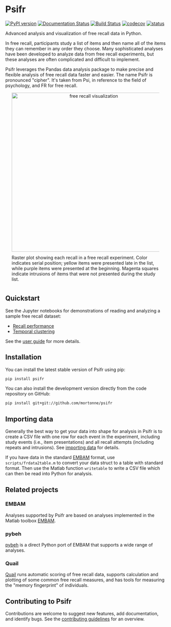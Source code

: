# Psifr
[![PyPI version](https://badge.fury.io/py/psifr.svg)](https://badge.fury.io/py/psifr) [![Documentation Status](https://readthedocs.org/projects/psifr/badge/?version=latest)](https://psifr.readthedocs.io/en/latest/?badge=latest) [![Build Status](https://travis-ci.com/mortonne/psifr.svg?branch=master)](https://travis-ci.com/mortonne/psifr) [![codecov](https://codecov.io/gh/mortonne/psifr/branch/master/graph/badge.svg)](https://codecov.io/gh/mortonne/psifr) [![status](https://joss.theoj.org/papers/712d4452e465229d61d0e281d3d6f299/status.svg)](https://joss.theoj.org/papers/712d4452e465229d61d0e281d3d6f299)

Advanced analysis and visualization of free recall data in Python.

In free recall, participants study a list of items and then name all of the items they can remember in any order they choose. Many sophisticated analyses have been developed to analyze data from free recall experiments, but these analyses are often complicated and difficult to implement. 

Psifr leverages the Pandas data analysis package to make precise and flexible analysis of free recall data faster and easier. The name Psifr is pronounced "cipher". It's taken from Psi, in reference to the field of psychology, and FR for free recall.

<div align="center">
  <div style="max-width:500px; margin:0 20px;">
    <img src="https://github.com/mortonne/psifr/blob/master/images/raster.png" alt="free recall visualization" width="500px">
    <div style="text-align:left; padding:10px 0;">
      Raster plot showing each recall in a free recall experiment. Color indicates serial position; yellow items were presented late in the list, while purple items were presented at the beginning. Magenta squares indicate intrusions of items that were not presented during the study list.
    </div>
  </div>
</div>

## Quickstart

See the Jupyter notebooks for demonstrations of reading and analyzing a sample free recall dataset:
* [Recall performance](https://github.com/mortonne/psifr-notebooks/blob/master/demo_recall.ipynb)
* [Temporal clustering](https://github.com/mortonne/psifr-notebooks/blob/master/demo_lag_crp.ipynb)

See the [user guide](https://psifr.readthedocs.io/en/latest/guide/overview.html) for more details.

## Installation

You can install the latest stable version of Psifr using pip:

```bash
pip install psifr
```

You can also install the development version directly from the code
repository on GitHub:

```bash
pip install git+git://github.com/mortonne/psifr
```

## Importing data

Generally the best way to get your data into shape for analysis in Psifr is to create a CSV file with one row for each event in the experiment, including study events (i.e., item presentations) and all recall attempts (including repeats and intrusions). See [importing data](https://psifr.readthedocs.io/en/latest/guide/import.html) for details.

If you have data in the standard [EMBAM](https://github.com/vucml/EMBAM) format, use `scripts/frdata2table.m` to convert your data struct to a table with standard format. Then use the Matlab function `writetable` to write a CSV file which can then be read into Python for analysis.

## Related projects

### EMBAM
Analyses supported by Psifr are based on analyses implemented in the Matlab toolbox [EMBAM](https://github.com/vucml/EMBAM).

### pybeh
[pybeh](https://github.com/pennmem/pybeh) is a direct Python port of EMBAM that supports a wide range of analyses.

### Quail
[Quail](https://github.com/ContextLab/quail) runs automatic scoring of free recall data, supports calculation and plotting of some common free recall measures, and has tools for measuring the "memory fingerprint" of individuals.

## Contributing to Psifr

Contributions are welcome to suggest new features, add documentation, and identify bugs. See the [contributing guidelines](.github/CONTRIBUTING.md) for an overview. 

